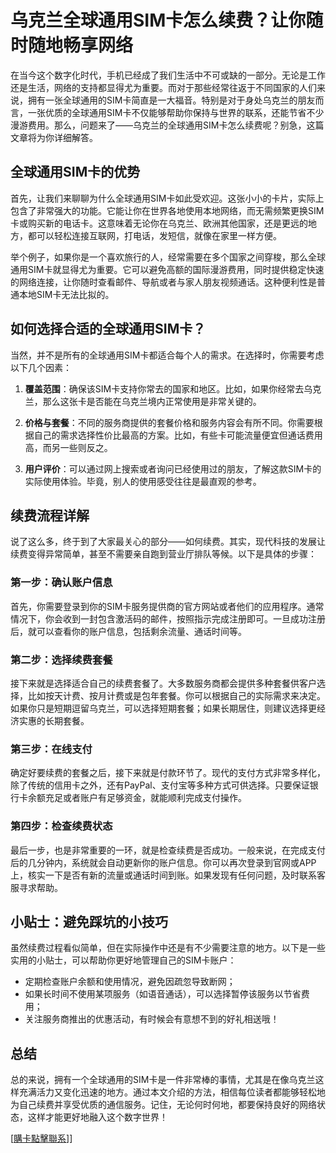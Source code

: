 # 乌克兰全球通用SIM卡怎么续费？让你随时随地畅享网络

在当今这个数字化时代，手机已经成了我们生活中不可或缺的一部分。无论是工作还是生活，网络的支持都显得尤为重要。而对于那些经常往返于不同国家的人们来说，拥有一张全球通用的SIM卡简直是一大福音。特别是对于身处乌克兰的朋友而言，一张优质的全球通用SIM卡不仅能够帮助你保持与世界的联系，还能节省不少漫游费用。那么，问题来了——乌克兰的全球通用SIM卡怎么续费呢？别急，这篇文章将为你详细解答。

## 全球通用SIM卡的优势

首先，让我们来聊聊为什么全球通用SIM卡如此受欢迎。这张小小的卡片，实际上包含了非常强大的功能。它能让你在世界各地使用本地网络，而无需频繁更换SIM卡或购买新的电话卡。这意味着无论你在乌克兰、欧洲其他国家，还是更远的地方，都可以轻松连接互联网，打电话，发短信，就像在家里一样方便。

举个例子，如果你是一个喜欢旅行的人，经常需要在多个国家之间穿梭，那么全球通用SIM卡就显得尤为重要。它可以避免高额的国际漫游费用，同时提供稳定快速的网络连接，让你随时查看邮件、导航或者与家人朋友视频通话。这种便利性是普通本地SIM卡无法比拟的。

## 如何选择合适的全球通用SIM卡？

当然，并不是所有的全球通用SIM卡都适合每个人的需求。在选择时，你需要考虑以下几个因素：

1. **覆盖范围**：确保该SIM卡支持你常去的国家和地区。比如，如果你经常去乌克兰，那么这张卡是否能在乌克兰境内正常使用是非常关键的。
   
2. **价格与套餐**：不同的服务商提供的套餐价格和服务内容会有所不同。你需要根据自己的需求选择性价比最高的方案。比如，有些卡可能流量便宜但通话费用高，而另一些则反之。

3. **用户评价**：可以通过网上搜索或者询问已经使用过的朋友，了解这款SIM卡的实际使用体验。毕竟，别人的使用感受往往是最直观的参考。

## 续费流程详解

说了这么多，终于到了大家最关心的部分——如何续费。其实，现代科技的发展让续费变得异常简单，甚至不需要亲自跑到营业厅排队等候。以下是具体的步骤：

### 第一步：确认账户信息

首先，你需要登录到你的SIM卡服务提供商的官方网站或者他们的应用程序。通常情况下，你会收到一封包含激活码的邮件，按照指示完成注册即可。一旦成功注册后，就可以查看你的账户信息，包括剩余流量、通话时间等。

### 第二步：选择续费套餐

接下来就是选择适合自己的续费套餐了。大多数服务商都会提供多种套餐供客户选择，比如按天计费、按月计费或是包年套餐。你可以根据自己的实际需求来决定。如果你只是短期逗留乌克兰，可以选择短期套餐；如果长期居住，则建议选择更经济实惠的长期套餐。

### 第三步：在线支付

确定好要续费的套餐之后，接下来就是付款环节了。现代的支付方式非常多样化，除了传统的信用卡之外，还有PayPal、支付宝等多种方式可供选择。只要保证银行卡余额充足或者账户有足够资金，就能顺利完成支付操作。

### 第四步：检查续费状态

最后一步，也是非常重要的一环，就是检查续费是否成功。一般来说，在完成支付后的几分钟内，系统就会自动更新你的账户信息。你可以再次登录到官网或APP上，核实一下是否有新的流量或通话时间到账。如果发现有任何问题，及时联系客服寻求帮助。

## 小贴士：避免踩坑的小技巧

虽然续费过程看似简单，但在实际操作中还是有不少需要注意的地方。以下是一些实用的小贴士，可以帮助你更好地管理自己的SIM卡账户：

- 定期检查账户余额和使用情况，避免因疏忽导致断网；
- 如果长时间不使用某项服务（如语音通话），可以选择暂停该服务以节省费用；
- 关注服务商推出的优惠活动，有时候会有意想不到的好礼相送哦！

## 总结

总的来说，拥有一个全球通用的SIM卡是一件非常棒的事情，尤其是在像乌克兰这样充满活力又变化迅速的地方。通过本文介绍的方法，相信每位读者都能够轻松地为自己续费并享受优质的通信服务。记住，无论何时何地，都要保持良好的网络状态，这样才能更好地融入这个数字世界！

[[購卡點擊聯系](https://t.me/s/esim1088)]]